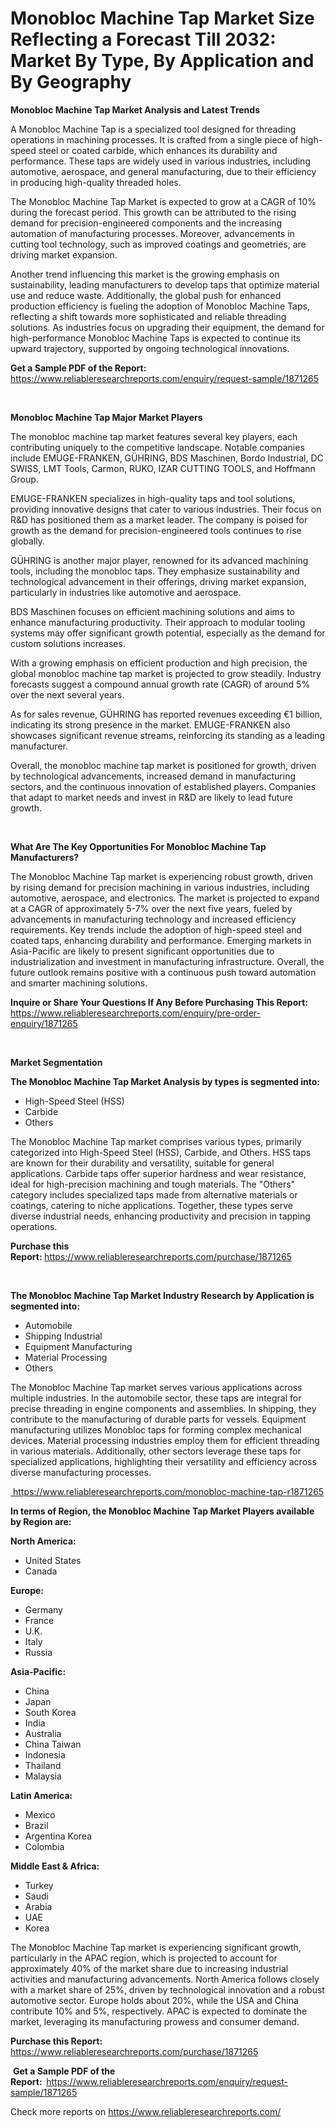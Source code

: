 <p><h1>Monobloc Machine Tap Market Size Reflecting a Forecast Till 2032: Market By Type, By Application and By Geography</h1></p><p><strong>Monobloc Machine Tap Market Analysis and Latest Trends</strong></p>
<p><p>A Monobloc Machine Tap is a specialized tool designed for threading operations in machining processes. It is crafted from a single piece of high-speed steel or coated carbide, which enhances its durability and performance. These taps are widely used in various industries, including automotive, aerospace, and general manufacturing, due to their efficiency in producing high-quality threaded holes.</p><p>The Monobloc Machine Tap Market is expected to grow at a CAGR of 10% during the forecast period. This growth can be attributed to the rising demand for precision-engineered components and the increasing automation of manufacturing processes. Moreover, advancements in cutting tool technology, such as improved coatings and geometries, are driving market expansion. </p><p>Another trend influencing this market is the growing emphasis on sustainability, leading manufacturers to develop taps that optimize material use and reduce waste. Additionally, the global push for enhanced production efficiency is fueling the adoption of Monobloc Machine Taps, reflecting a shift towards more sophisticated and reliable threading solutions. As industries focus on upgrading their equipment, the demand for high-performance Monobloc Machine Taps is expected to continue its upward trajectory, supported by ongoing technological innovations.</p></p>
<p><strong>Get a Sample PDF of the Report:&nbsp;</strong> <a href="https://www.reliableresearchreports.com/enquiry/request-sample/1871265?utm_campaign=2477&utm_medium=2&utm_source=Github&utm_content=ia&utm_term=28022025&utm_id=monobloc-machine-tap">https://www.reliableresearchreports.com/enquiry/request-sample/1871265</a></p>
<p>&nbsp;</p>
<p><strong>Monobloc Machine Tap Major Market Players</strong></p>
<p><p>The monobloc machine tap market features several key players, each contributing uniquely to the competitive landscape. Notable companies include EMUGE-FRANKEN, GÜHRING, BDS Maschinen, Bordo Industrial, DC SWISS, LMT Tools, Carmon, RUKO, IZAR CUTTING TOOLS, and Hoffmann Group.</p><p>EMUGE-FRANKEN specializes in high-quality taps and tool solutions, providing innovative designs that cater to various industries. Their focus on R&D has positioned them as a market leader. The company is poised for growth as the demand for precision-engineered tools continues to rise globally.</p><p>GÜHRING is another major player, renowned for its advanced machining tools, including the monobloc taps. They emphasize sustainability and technological advancement in their offerings, driving market expansion, particularly in industries like automotive and aerospace.</p><p>BDS Maschinen focuses on efficient machining solutions and aims to enhance manufacturing productivity. Their approach to modular tooling systems may offer significant growth potential, especially as the demand for custom solutions increases.</p><p>With a growing emphasis on efficient production and high precision, the global monobloc machine tap market is projected to grow steadily. Industry forecasts suggest a compound annual growth rate (CAGR) of around 5% over the next several years.</p><p>As for sales revenue, GÜHRING has reported revenues exceeding €1 billion, indicating its strong presence in the market. EMUGE-FRANKEN also showcases significant revenue streams, reinforcing its standing as a leading manufacturer.</p><p>Overall, the monobloc machine tap market is positioned for growth, driven by technological advancements, increased demand in manufacturing sectors, and the continuous innovation of established players. Companies that adapt to market needs and invest in R&D are likely to lead future growth.</p></p>
<p>&nbsp;</p>
<p><strong>What Are The Key Opportunities For Monobloc Machine Tap Manufacturers?</strong></p>
<p><p>The Monobloc Machine Tap market is experiencing robust growth, driven by rising demand for precision machining in various industries, including automotive, aerospace, and electronics. The market is projected to expand at a CAGR of approximately 5-7% over the next five years, fueled by advancements in manufacturing technology and increased efficiency requirements. Key trends include the adoption of high-speed steel and coated taps, enhancing durability and performance. Emerging markets in Asia-Pacific are likely to present significant opportunities due to industrialization and investment in manufacturing infrastructure. Overall, the future outlook remains positive with a continuous push toward automation and smarter machining solutions.</p></p>
<p><strong>Inquire or Share Your Questions If Any Before Purchasing This Report:</strong> <a href="https://www.reliableresearchreports.com/enquiry/pre-order-enquiry/1871265?utm_campaign=2477&utm_medium=2&utm_source=Github&utm_content=ia&utm_term=28022025&utm_id=monobloc-machine-tap">https://www.reliableresearchreports.com/enquiry/pre-order-enquiry/1871265</a></p>
<p>&nbsp;</p>
<p><strong>Market Segmentation</strong></p>
<p><strong>The Monobloc Machine Tap Market Analysis by types is segmented into:</strong></p>
<p><ul><li>High-Speed Steel (HSS)</li><li>Carbide</li><li>Others</li></ul></p>
<p><p>The Monobloc Machine Tap market comprises various types, primarily categorized into High-Speed Steel (HSS), Carbide, and Others. HSS taps are known for their durability and versatility, suitable for general applications. Carbide taps offer superior hardness and wear resistance, ideal for high-precision machining and tough materials. The "Others" category includes specialized taps made from alternative materials or coatings, catering to niche applications. Together, these types serve diverse industrial needs, enhancing productivity and precision in tapping operations.</p></p>
<p><strong>Purchase this Report:&nbsp;</strong><a href="https://www.reliableresearchreports.com/purchase/1871265?utm_campaign=2477&utm_medium=2&utm_source=Github&utm_content=ia&utm_term=28022025&utm_id=monobloc-machine-tap">https://www.reliableresearchreports.com/purchase/1871265</a></p>
<p>&nbsp;</p>
<p><strong>The Monobloc Machine Tap Market Industry Research by Application is segmented into:</strong></p>
<p><ul><li>Automobile</li><li>Shipping Industrial</li><li>Equipment Manufacturing</li><li>Material Processing</li><li>Others</li></ul></p>
<p><p>The Monobloc Machine Tap market serves various applications across multiple industries. In the automobile sector, these taps are integral for precise threading in engine components and assemblies. In shipping, they contribute to the manufacturing of durable parts for vessels. Equipment manufacturing utilizes Monobloc taps for forming complex mechanical devices. Material processing industries employ them for efficient threading in various materials. Additionally, other sectors leverage these taps for specialized applications, highlighting their versatility and efficiency across diverse manufacturing processes.</p></p>
<p><a href="https://www.reliableresearchreports.com/monobloc-machine-tap-r1871265?utm_campaign=2477&utm_medium=2&utm_source=Github&utm_content=ia&utm_term=28022025&utm_id=monobloc-machine-tap">&nbsp;https://www.reliableresearchreports.com/monobloc-machine-tap-r1871265</a></p>
<p><strong>In terms of Region, the Monobloc Machine Tap Market Players available by Region are:</strong></p>
<p>
    <p> <strong> North America: </strong>
        <ul>
            <li>United States</li>
            <li>Canada</li>
        </ul>
        </p> 
    <p> <strong> Europe: </strong>
        <ul>
            <li>Germany</li>
            <li>France</li>
            <li>U.K.</li>
            <li>Italy</li>
            <li>Russia</li>
        </ul>
        </p> 
    <p> <strong> Asia-Pacific: </strong>
        <ul>
            <li>China</li>
            <li>Japan</li>
            <li>South Korea</li>
            <li>India</li>
            <li>Australia</li>
            <li>China Taiwan</li>
            <li>Indonesia</li>
            <li>Thailand</li>
            <li>Malaysia</li>
        </ul>
        </p> 
    <p> <strong> Latin America: </strong>
        <ul>
            <li>Mexico</li>
            <li>Brazil</li>
            <li>Argentina Korea</li>
            <li>Colombia</li>
        </ul>
        </p> 
    <p> <strong> Middle East & Africa: </strong>
        <ul>
            <li>Turkey</li>
            <li>Saudi</li>
            <li>Arabia</li>
            <li>UAE</li>
            <li>Korea</li>
        </ul>
    </p>
    </p>
<p><p>The Monobloc Machine Tap market is experiencing significant growth, particularly in the APAC region, which is projected to account for approximately 40% of the market share due to increasing industrial activities and manufacturing advancements. North America follows closely with a market share of 25%, driven by technological innovation and a robust automotive sector. Europe holds about 20%, while the USA and China contribute 10% and 5%, respectively. APAC is expected to dominate the market, leveraging its manufacturing prowess and consumer demand.</p></p>
<p><strong>Purchase this Report: </strong><a href="https://www.reliableresearchreports.com/purchase/1871265?utm_campaign=2477&utm_medium=2&utm_source=Github&utm_content=ia&utm_term=28022025&utm_id=monobloc-machine-tap">https://www.reliableresearchreports.com/purchase/1871265</a></p>
<p>&nbsp;<strong>Get a Sample PDF of the Report:&nbsp;&nbsp;</strong><a href="https://www.reliableresearchreports.com/enquiry/request-sample/1871265?utm_campaign=2477&utm_medium=2&utm_source=Github&utm_content=ia&utm_term=28022025&utm_id=monobloc-machine-tap">https://www.reliableresearchreports.com/enquiry/request-sample/1871265</a></p>
<p><strong></strong></p>
<p>Check more reports on <a href="https://www.reliableresearchreports.com/?utm_campaign=2477&utm_medium=2&utm_source=Github&utm_content=ia&utm_term=28022025&utm_id=monobloc-machine-tap">https://www.reliableresearchreports.com/</a></p>